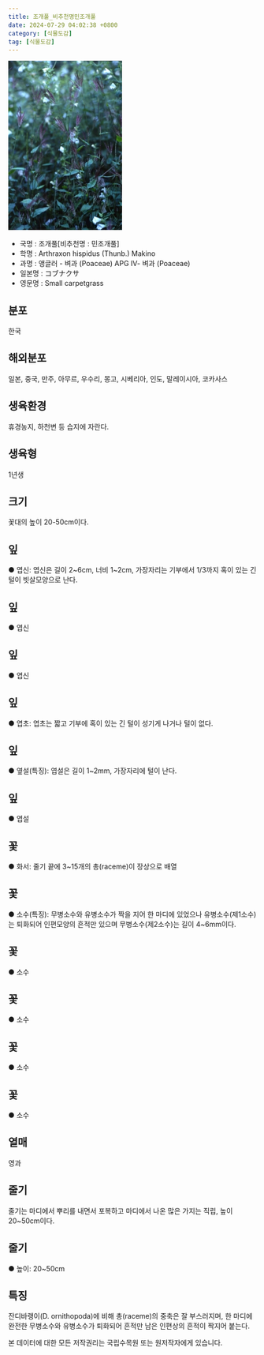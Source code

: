 ```yaml
---
title: 조개풀_비추천명민조개풀
date: 2024-07-29 04:02:38 +0800
category: [식물도감]
tag: [식물도감]
---
```




![조개풀[비추천명 : 민조개풀]](/assets/img/fileUpload/plants/basic/Gramineae/Arthraxon/14289/1_th2.JPG)
- 국명 : 조개풀[비추천명 : 민조개풀]
- 학명 : Arthraxon hispidus (Thunb.) Makino
- 과명 : 앵글러 - 벼과 (Poaceae) APG Ⅳ- 벼과 (Poaceae)
- 일본명 : コブナクサ
- 영문명 : Small carpetgrass


## 분포
한국
## 해외분포
일본, 중국, 만주, 아무르, 우수리, 몽고, 시베리아, 인도, 말레이시아, 코카사스
## 생육환경
휴경농지, 하천변 등 습지에 자란다.
## 생육형
1년생
## 크기
꽃대의 높이 20-50cm이다.
## 잎
● 엽신: 엽신은 길이 2~6cm, 너비 1~2cm, 가장자리는 기부에서 1/3까지 혹이 있는 긴 털이 빗살모양으로 난다.
## 잎
● 엽신
## 잎
● 엽신
## 잎
● 엽초: 엽초는 짧고 기부에 혹이 있는 긴 털이 성기게 나거나 털이 없다.
## 잎
● 옆설(특징): 엽설은 길이 1~2mm, 가장자리에 털이 난다.
## 잎
● 엽설
## 꽃
● 화서: 줄기 끝에 3~15개의 총(raceme)이 장상으로 배열
## 꽃
● 소수(특징): 무병소수와 유병소수가 짝을 지어 한 마디에 있었으나 유병소수(제1소수)는 퇴화되어 인편모양의 흔적만 있으며 무병소수(제2소수)는 길이 4~6mm이다.
## 꽃
● 소수
## 꽃
● 소수
## 꽃
● 소수
## 꽃
● 소수
## 열매
영과
## 줄기
줄기는 마디에서 뿌리를 내면서 포복하고 마디에서 나온 많은 가지는 직립, 높이 20~50cm이다.
## 줄기
● 높이: 20~50cm
## 특징
잔디바랭이(D. ornithopoda)에 비해 총(raceme)의 중축은 잘 부스러지며, 한 마디에 완전한 무병소수와 유병소수가 퇴화되어 흔적만 남은 인편상의 흔적이 짝지어 붙는다.






본 데이터에 대한 모든 저작권리는 국립수목원 또는 원저작자에게 있습니다.
